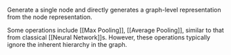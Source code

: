 Generate a single node and directly generates a graph-level representation from the node representation.

Some operations include [[Max Pooling]], [[Average Pooling]], similar to that from classical [[Neural Network]]s. However, these operations typically ignore the inherent hierarchy in the graph.